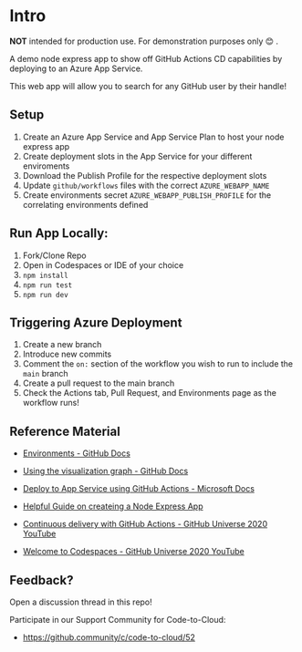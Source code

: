 # Intro

**NOT** intended for production use. For demonstration purposes only 😊 .

A demo node express app to show off GitHub Actions CD capabilities by deploying to an Azure App Service.

This web app will allow you to search for any GitHub user by their handle!

## Setup
1. Create an Azure App Service and App Service Plan to host your node express app
2. Create deployment slots in the App Service for your different enviroments
3. Download the Publish Profile for the respective deployment slots
4. Update `github/workflows` files with the correct `AZURE_WEBAPP_NAME`
5. Create environments secret `AZURE_WEBAPP_PUBLISH_PROFILE`  for the correlating environments defined  

## Run App Locally:

1. Fork/Clone Repo
2. Open in Codespaces or IDE of your choice
2. `npm install`
3. `npm run test`
4. `npm run dev`

## Triggering Azure Deployment

1. Create a new branch
2. Introduce new commits
3. Comment the `on:` section of the workflow you wish to run to include the `main` branch
4. Create a pull request to the main branch
5. Check the Actions tab, Pull Request, and Environments page as the workflow runs!


## Reference Material
- [Environments - GitHub Docs](https://docs.github.com/en/free-pro-team@latest/actions/reference/environments)

- [Using the visualization graph - GitHub Docs](https://docs.github.com/en/free-pro-team@latest/actions/managing-workflow-runs/using-the-visualization-graph)

- [Deploy to App Service using GitHub Actions - Microsoft Docs](https://docs.microsoft.com/en-us/azure/app-service/deploy-github-actions?tabs=applevel)

- [Helpful Guide on createing a Node Express App](https://auth0.com/blog/create-a-simple-and-stylish-node-express-app/)

- [Continuous delivery with GitHub Actions - GitHub Universe 2020 YouTube](https://www.youtube.com/watch?v=36hY0-O4STg&t=10s&ab_channel=GitHub)

- [Welcome to Codespaces - GitHub Universe 2020 YouTube](https://www.youtube.com/watch?v=j5VQ8OlwbqI&ab_channel=GitHub)

## Feedback?
Open a discussion thread in this repo!

Participate in our Support Community for Code-to-Cloud: 
- https://github.community/c/code-to-cloud/52